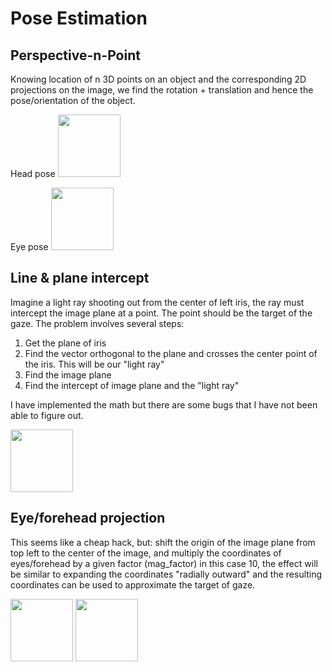 # Pose Estimation

## Perspective-n-Point
Knowing location of n 3D points on an object and the corresponding 2D projections on the image, we find the rotation + translation and hence the pose/orientation of the object.

Head pose
<img src="https://github.com/yuntongf/pose-estimation/blob/master/assets/head-pose.gif" width="100" height="100" />

Eye pose
<img src="https://github.com/yuntongf/pose-estimation/blob/master/assets/eye-pose.gif" width="100" height="100" />


## Line & plane intercept
Imagine a light ray shooting out from the center of left iris, the ray must intercept the image plane at a point. The point should be the target of the gaze. The problem involves several steps:

1. Get the plane of iris
2. Find the vector orthogonal to the plane and crosses the center point of the iris. This will be our "light ray"
3. Find the image plane 
4. Find the intercept of image plane and the "light ray"

I have implemented the math but there are some bugs that I have not been able to figure out.

<img src="https://github.com/yuntongf/pose-estimation/blob/master/assets/intercept.gif" width="100" height="100" />

## Eye/forehead projection
This seems like a cheap hack, but: shift the origin of the image plane from top left to the center of the image, and multiply the coordinates of eyes/forehead by a given factor (mag_factor) in this case 10, the effect will be similar to expanding the coordinates "radially outward" and the resulting coordinates can be used to approximate the target of gaze. 

<img src="https://github.com/yuntongf/pose-estimation/blob/master/assets/proj_eyes.gif" width="100" height="100" />

<img src="https://github.com/yuntongf/pose-estimation/blob/master/assets/proj_forehead.gif" width="100" height="100" />

